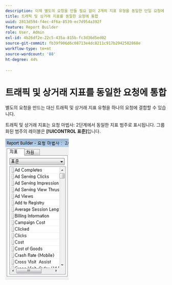 ```yaml
---
description: 이제 별도의 요청을 만들 필요 없이 2개의 지표 유형을 동일한 단일 요청에 통합할 수 있습니다.
title: 트래픽 및 상거래 지표를 동일한 요청에 통합
uuid: 2813d594-f4ec-4f6a-8539-ec7d954a392f
feature: Report Builder
role: User, Admin
exl-id: 4b26df2e-22c5-435a-815b-fc3d36d5ed02
source-git-commit: fb39f906d6c08713e4dc8211c917b2942502868e
workflow-type: tm+mt
source-wordcount: '88'
ht-degree: 44%

---
```


# 트래픽 및 상거래 지표를 동일한 요청에 통합

별도의 요청을 만드는 대신 트래픽 및 상거래 지표 유형을 하나의 요청에 결합할 수 있습니다.

트래픽 및 상거래 지표는 요청 마법사: 2단계에서 동일한 지표 범주로 표시됩니다. 그룹화된 범주의 레이블은 **[!UICONTROL 표준]**&#x200B;입니다.

![요청 마법사의 스크린샷: 2단계 표준 지표 목록](assets/standard_metrics.png)
